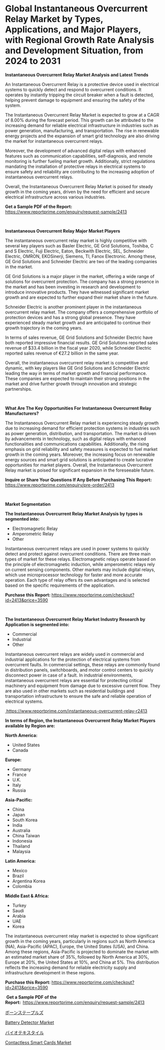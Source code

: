 <p><h1>Global Instantaneous Overcurrent Relay Market by Types, Applications, and Major Players, with Regional Growth Rate Analysis and Development Situation, from 2024 to 2031</h1></p><p><strong>Instantaneous Overcurrent Relay Market Analysis and Latest Trends</strong></p>
<p><p>An Instantaneous Overcurrent Relay is a protective device used in electrical systems to quickly detect and respond to overcurrent conditions. It operates by instantly tripping the circuit breaker when a fault is detected, helping prevent damage to equipment and ensuring the safety of the system.</p><p>The Instantaneous Overcurrent Relay Market is expected to grow at a CAGR of 8.00% during the forecast period. This growth can be attributed to the increasing demand for reliable electrical infrastructure in industries such as power generation, manufacturing, and transportation. The rise in renewable energy projects and the expansion of smart grid technology are also driving the market for instantaneous overcurrent relays.</p><p>Moreover, the development of advanced digital relays with enhanced features such as communication capabilities, self-diagnosis, and remote monitoring is further fueling market growth. Additionally, strict regulations mandating the installation of protective relays in electrical systems to ensure safety and reliability are contributing to the increasing adoption of instantaneous overcurrent relays.</p><p>Overall, the Instantaneous Overcurrent Relay Market is poised for steady growth in the coming years, driven by the need for efficient and secure electrical infrastructure across various industries.</p></p>
<p><strong>Get a Sample PDF of the Report:&nbsp;</strong> <a href="https://www.reportprime.com/enquiry/request-sample/2413">https://www.reportprime.com/enquiry/request-sample/2413</a></p>
<p>&nbsp;</p>
<p><strong>Instantaneous Overcurrent Relay Major Market Players</strong></p>
<p><p>The instantaneous overcurrent relay market is highly competitive with several key players such as Basler Electric, GE Grid Solutions, Toshiba, C and S Electric, Fuji Electric, Eaton, Beckwith Electric, SEL, Schneider Electric, OMRON, EKOSinerji, Siemens, TI, Fanox Electronic. Among these, GE Grid Solutions and Schneider Electric are two of the leading companies in the market.</p><p>GE Grid Solutions is a major player in the market, offering a wide range of solutions for overcurrent protection. The company has a strong presence in the market and has been investing in research and development to introduce innovative products. They have witnessed significant market growth and are expected to further expand their market share in the future.</p><p>Schneider Electric is another prominent player in the instantaneous overcurrent relay market. The company offers a comprehensive portfolio of protection devices and has a strong global presence. They have experienced steady market growth and are anticipated to continue their growth trajectory in the coming years.</p><p>In terms of sales revenue, GE Grid Solutions and Schneider Electric have both reported impressive financial results. GE Grid Solutions reported sales revenue of $33.4 billion in the fiscal year 2020, while Schneider Electric reported sales revenue of €27.2 billion in the same year.</p><p>Overall, the instantaneous overcurrent relay market is competitive and dynamic, with key players like GE Grid Solutions and Schneider Electric leading the way in terms of market growth and financial performance. These companies are expected to maintain their strong positions in the market and drive further growth through innovation and strategic partnerships.</p></p>
<p>&nbsp;</p>
<p><strong>What Are The Key Opportunities For Instantaneous Overcurrent Relay Manufacturers?</strong></p>
<p><p>The Instantaneous Overcurrent Relay market is experiencing steady growth due to increasing demand for efficient protection systems in industries such as power generation, distribution, and transportation. The market is driven by advancements in technology, such as digital relays with enhanced functionalities and communications capabilities. Additionally, the rising emphasis on grid reliability and safety measures is expected to fuel market growth in the coming years. Moreover, the increasing focus on renewable energy sources and smart grid solutions is anticipated to create lucrative opportunities for market players. Overall, the Instantaneous Overcurrent Relay market is poised for significant expansion in the foreseeable future.</p></p>
<p><strong>Inquire or Share Your Questions If Any Before Purchasing This Report:</strong> <a href="https://www.reportprime.com/enquiry/pre-order/2413">https://www.reportprime.com/enquiry/pre-order/2413</a></p>
<p>&nbsp;</p>
<p><strong>Market Segmentation</strong></p>
<p><strong>The Instantaneous Overcurrent Relay Market Analysis by types is segmented into:</strong></p>
<p><ul><li>Electromagnetic Relay</li><li>Amperometric Relay</li><li>Other</li></ul></p>
<p><p>Instantaneous overcurrent relays are used in power systems to quickly detect and protect against overcurrent conditions. There are three main types of market for these relays. Electromagnetic relays operate based on the principle of electromagnetic induction, while amperometric relays rely on current sensing components. Other markets may include digital relays, which use microprocessor technology for faster and more accurate operation. Each type of relay offers its own advantages and is selected based on the specific requirements of the application.</p></p>
<p><strong>Purchase this Report:&nbsp;</strong><a href="https://www.reportprime.com/checkout?id=2413&price=3590">https://www.reportprime.com/checkout?id=2413&price=3590</a></p>
<p>&nbsp;</p>
<p><strong>The Instantaneous Overcurrent Relay Market Industry Research by Application is segmented into:</strong></p>
<p><ul><li>Commercial</li><li>Industrial</li><li>Other</li></ul></p>
<p><p>Instantaneous overcurrent relays are widely used in commercial and industrial applications for the protection of electrical systems from overcurrent faults. In commercial settings, these relays are commonly found in distribution panels, switchboards, and motor control centers to quickly disconnect power in case of a fault. In industrial environments, instantaneous overcurrent relays are essential for protecting critical machinery and equipment from damage due to excessive current flow. They are also used in other markets such as residential buildings and transportation infrastructure to ensure the safe and reliable operation of electrical systems.</p></p>
<p><a href="https://www.reportprime.com/instantaneous-overcurrent-relay-r2413">&nbsp;https://www.reportprime.com/instantaneous-overcurrent-relay-r2413</a></p>
<p><strong>In terms of Region, the Instantaneous Overcurrent Relay Market Players available by Region are:</strong></p>
<p>
    <p> <strong> North America: </strong>
        <ul>
            <li>United States</li>
            <li>Canada</li>
        </ul>
        </p> 
    <p> <strong> Europe: </strong>
        <ul>
            <li>Germany</li>
            <li>France</li>
            <li>U.K.</li>
            <li>Italy</li>
            <li>Russia</li>
        </ul>
        </p> 
    <p> <strong> Asia-Pacific: </strong>
        <ul>
            <li>China</li>
            <li>Japan</li>
            <li>South Korea</li>
            <li>India</li>
            <li>Australia</li>
            <li>China Taiwan</li>
            <li>Indonesia</li>
            <li>Thailand</li>
            <li>Malaysia</li>
        </ul>
        </p> 
    <p> <strong> Latin America: </strong>
        <ul>
            <li>Mexico</li>
            <li>Brazil</li>
            <li>Argentina Korea</li>
            <li>Colombia</li>
        </ul>
        </p> 
    <p> <strong> Middle East & Africa: </strong>
        <ul>
            <li>Turkey</li>
            <li>Saudi</li>
            <li>Arabia</li>
            <li>UAE</li>
            <li>Korea</li>
        </ul>
    </p>
    </p>
<p><p>The instantaneous overcurrent relay market is expected to show significant growth in the coming years, particularly in regions such as North America (NA), Asia-Pacific (APAC), Europe, the United States (USA), and China. Among these regions, Asia-Pacific is projected to dominate the market with an estimated market share of 35%, followed by North America at 30%, Europe at 20%, the United States at 10%, and China at 5%. This distribution reflects the increasing demand for reliable electricity supply and infrastructure development in these regions.</p></p>
<p><strong>Purchase this Report: </strong><a href="https://www.reportprime.com/checkout?id=2413&price=3590">https://www.reportprime.com/checkout?id=2413&price=3590</a></p>
<p>&nbsp;<strong>Get a Sample PDF of the Report:&nbsp;&nbsp;</strong><a href="https://www.reportprime.com/enquiry/request-sample/2413">https://www.reportprime.com/enquiry/request-sample/2413</a></p>
<p><strong></strong></p>
<p><p><a href="https://github.com/alyle7648/Market-Research-Report-List-1/blob/main/293381672262.md">ボーンステープルズ</a></p><p><a href="https://github.com/ruddyyedelwadw/Market-Research-Report-List-2/blob/main/battery-detector-market.md">Battery Detector Market</a></p><p><a href="https://github.com/leigh4852023/Market-Research-Report-List-1/blob/main/336821372263.md">バイオテキスタイル</a></p><p><a href="https://github.com/lorenzaSchmeler/Market-Research-Report-List-1/blob/main/contactless-smart-cards-market.md">Contactless Smart Cards Market</a></p></p>